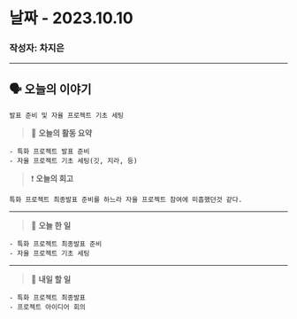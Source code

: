 
# 날짜 - 2023.10.10

### 작성자: 차지은

---

## 🗣 **오늘의 이야기**

```
발표 준비 및 자율 프로젝트 기초 세팅
```

> 🎢 **오늘의 활동 요약**

```
- 특화 프로젝트 발표 준비
- 자율 프로젝트 기초 세팅(깃, 지라, 등)
```

> ❗ **오늘의 회고**

```
특화 프로젝트 최종발표 준비를 하느라 자율 프로젝트 참여에 미흡했던것 같다.
```

---

> 🎵 **오늘 한 일**

```
- 특화 프로젝트 최종발표 준비
- 자율 프로젝트 기초 세팅
```

---

> 🥊 **내일 할 일**

```
- 특화 프로젝트 최종발표
- 프로젝트 아이디어 회의
```
